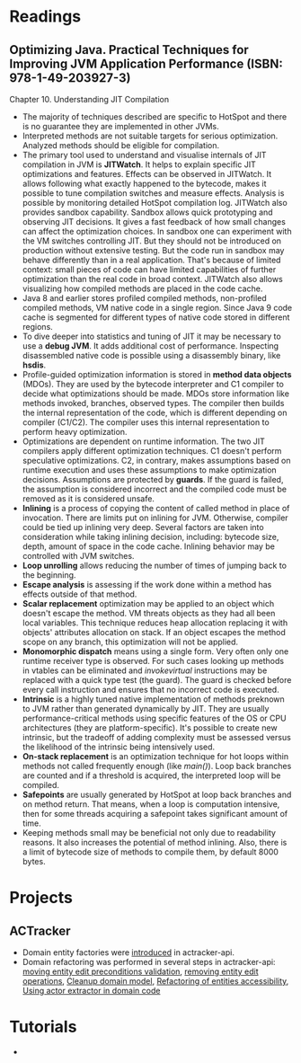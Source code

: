 # Readings

## Optimizing Java. Practical Techniques for Improving JVM Application Performance (ISBN: 978-1-49-203927-3)

Chapter 10. Understanding JIT Compilation

- The majority of techniques described are specific to HotSpot and there is no guarantee they are implemented in other
  JVMs.
- Interpreted methods are not suitable targets for serious optimization. Analyzed methods should be eligible for
  compilation.
- The primary tool used to understand and visualise internals of JIT compilation in JVM is __JITWatch__. It helps to
  explain specific JIT optimizations and features. Effects can be observed in JITWatch. It allows following what exactly
  happened to the bytecode, makes it possible to tune compilation switches and measure effects. Analysis is possible by
  monitoring detailed HotSpot compilation log. JITWatch also provides sandbox capability. Sandbox allows quick
  prototyping and observing JIT decisions. It gives a fast feedback of how small changes can affect the optimization
  choices. In sandbox one can experiment with the VM switches controlling JIT. But they should not be introduced on
  production without extensive testing. But the code run in sandbox may behave differently than in a real application.
  That's because of limited context: small pieces of code can have limited capabilities of further optimization than the
  real code in broad context. JITWatch also allows visualizing how compiled methods are placed in the code cache.
- Java 8 and earlier stores profiled compiled methods, non-profiled compiled methods, VM native code in a single region.
  Since Java 9 code cache is segmented for different types of native code stored in different regions.
- To dive deeper into statistics and tuning of JIT it may be necessary to use a __debug JVM__. It adds additional cost
  of performance. Inspecting disassembled native code is possible using a disassembly binary, like __hsdis__.
- Profile-guided optimization information is stored in __method data objects__ (MDOs). They are used by the bytecode
  interpreter and C1 compiler to decide what optimizations should be made. MDOs store information like methods invoked,
  branches, observed types. The compiler then builds the internal representation of the code, which is different
  depending on compiler (C1/C2). The compiler uses this internal representation to perform heavy optimization.
- Optimizations are dependent on runtime information. The two JIT compilers apply different optimization techniques. C1
  doesn't perform speculative optimizations. C2, in contrary, makes assumptions based on runtime execution and uses
  these assumptions to make optimization decisions. Assumptions are protected by __guards__. If the guard is failed, the
  assumption is considered incorrect and the compiled code must be removed as it is considered unsafe.
- __Inlining__ is a process of copying the content of called method in place of invocation. There are limits put on
  inlining for JVM. Otherwise, compiler could be tied up inlining very deep. Several factors are taken into
  consideration while taking inlining decision, including: bytecode size, depth, amount of space in the code cache.
  Inlining behavior may be controlled with JVM switches.
- __Loop unrolling__ allows reducing the number of times of jumping back to the beginning.
- __Escape analysis__ is assessing if the work done within a method has effects outside of that method.
- __Scalar replacement__ optimization may be applied to an object which doesn't escape the method. VM threats objects as
  they had all been local variables. This technique reduces heap allocation replacing it with objects' attributes
  allocation on stack. If an object escapes the method scope on any branch, this optimization will not be applied.
- __Monomorphic dispatch__ means using a single form. Very often only one runtime receiver type is observed. For such
  cases looking up methods in vtables can be eliminated and _invokevirtual_ instructions may be replaced with a quick
  type test (the guard). The guard is checked before every call instruction and ensures that no incorrect code is
  executed.
- __Intrinsic__ is a highly tuned native implementation of methods preknown to JVM rather than generated dynamically by
  JIT. They are usually performance-critical methods using specific features of the OS or CPU architectures (they are
  platform-specific). It's possible to create new intrinsic, but the tradeoff of adding complexity must be assessed
  versus the likelihood of the intrinsic being intensively used.
- __On-stack replacement__ is an optimization technique for hot loops within methods not called frequently enough
  (like _main()_). Loop back branches are counted and if a threshold is acquired, the interpreted loop will be compiled.
- __Safepoints__ are usually generated by HotSpot at loop back branches and on method return. That means, when a loop is
  computation intensive, then for some threads acquiring a safepoint takes significant amount of time.
- Keeping methods small may be beneficial not only due to readability reasons. It also increases the potential of method
  inlining. Also, there is a limit of bytecode size of methods to compile them, by default 8000 bytes.

# Projects

## ACTracker

- Domain entity factories were [introduced](https://github.com/marcinciapa/actracker-api/pull/146) in actracker-api.
- Domain refactoring was performed in several steps in actracker-api:
  [moving entity edit preconditions validation](https://github.com/marcinciapa/actracker-api/pull/147),
  [removing entity edit operations](https://github.com/marcinciapa/actracker-api/pull/148),
  [Cleanup domain model](https://github.com/marcinciapa/actracker-api/pull/150), 
  [Refactoring of entities accessibility](https://github.com/marcinciapa/actracker-api/pull/152),
  [Using actor extractor in domain code](https://github.com/marcinciapa/actracker-api/pull/153)

# Tutorials

- 
